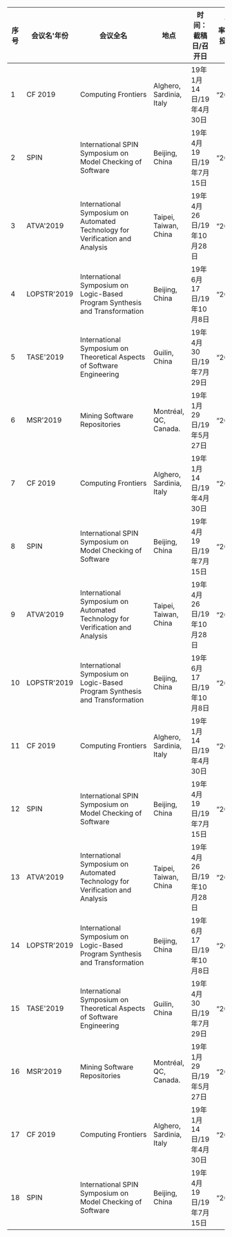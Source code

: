 | 序号 | 会议名'年份 | 会议全名|地点              | 时间：截稿日/召开日     | “X年录用率”：录用数/投稿数=录用率 |
| ---- | ----------- | ---| -------------- | ----------------------- | --------------------------------- |
|1| CF 2019 |Computing Frontiers|Alghero, Sardinia, Italy|19年1月14日/19年4月30日     |“2019”：/=%     |
|2| SPIN |International SPIN Symposium on Model Checking of Software|Beijing, China | 19年4月19日/19年7月15日 |“2015”：/=%  |
|3| ATVA'2019 |International Symposium on Automated Technology for Verification and Analysis |Taipei, Taiwan, China|19年4月26日/19年10月28日|“2018”：/=%  |
|4| LOPSTR'2019 |International Symposium on Logic-Based Program Synthesis and Transformation|Beijing, China | 19年6月17日/19年10月8日 |“2018”：/=%  |
|5| TASE'2019 |International Symposium on Theoretical Aspects of Software Engineering|Guilin, China|19年4月30日/19年7月29日|“2018”：/=%  |
|6| MSR'2019 |Mining Software Repositories|Montréal, QC, Canada. | 19年1月29日/19年5月27日 |“2018”：/=%  |
|7| CF 2019 |Computing Frontiers|Alghero, Sardinia, Italy|19年1月14日/19年4月30日     |“2019”：/=%     |
|8| SPIN |International SPIN Symposium on Model Checking of Software|Beijing, China | 19年4月19日/19年7月15日 |“2015”：/=%  |
|9| ATVA'2019 |International Symposium on Automated Technology for Verification and Analysis |Taipei, Taiwan, China|19年4月26日/19年10月28日|“2018”：/=%  |
|10| LOPSTR'2019 |International Symposium on Logic-Based Program Synthesis and Transformation|Beijing, China | 19年6月17日/19年10月8日 |“2018”：/=%  |
|11| CF 2019 |Computing Frontiers|Alghero, Sardinia, Italy|19年1月14日/19年4月30日     |“2019”：/=%     |
|12| SPIN |International SPIN Symposium on Model Checking of Software|Beijing, China | 19年4月19日/19年7月15日 |“2015”：/=%  |
|13| ATVA'2019 |International Symposium on Automated Technology for Verification and Analysis |Taipei, Taiwan, China|19年4月26日/19年10月28日|“2018”：/=%  |
|14| LOPSTR'2019 |International Symposium on Logic-Based Program Synthesis and Transformation|Beijing, China | 19年6月17日/19年10月8日 |“2018”：/=%  |
|15| TASE'2019 |International Symposium on Theoretical Aspects of Software Engineering|Guilin, China|19年4月30日/19年7月29日|“2018”：/=%  |
|16| MSR'2019 |Mining Software Repositories|Montréal, QC, Canada. | 19年1月29日/19年5月27日 |“2018”：/=%  |
|17| CF 2019 |Computing Frontiers|Alghero, Sardinia, Italy|19年1月14日/19年4月30日     |“2019”：/=%     |
|18| SPIN |International SPIN Symposium on Model Checking of Software|Beijing, China | 19年4月19日/19年7月15日 |“2015”：/=%  |
